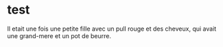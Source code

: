 # test

Il etait une fois une petite fille avec un pull rouge et des cheveux, qui avait une grand-mere et un pot de beurre.
